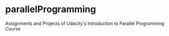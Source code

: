 # parallelProgramming
Assignments and Projects of Udacity's Introduction to Parallel Programming Course
